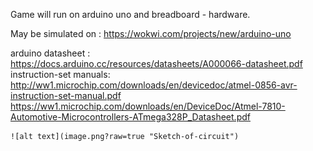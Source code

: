 Game will run on arduino uno and breadboard - hardware.

May be simulated on :
    https://wokwi.com/projects/new/arduino-uno

arduino datasheet : 
    https://docs.arduino.cc/resources/datasheets/A000066-datasheet.pdf
instruction-set manuals:
    http://ww1.microchip.com/downloads/en/devicedoc/atmel-0856-avr-instruction-set-manual.pdf
    https://ww1.microchip.com/downloads/en/DeviceDoc/Atmel-7810-Automotive-Microcontrollers-ATmega328P_Datasheet.pdf

    ![alt text](image.png?raw=true "Sketch-of-circuit")
    
